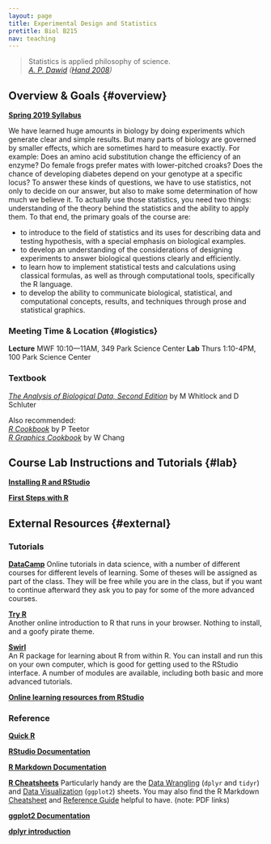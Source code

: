 ```yaml
---
layout: page
title: Experimental Design and Statistics
pretitle: Biol B215
nav: teaching
---
```


<blockquote>Statistics is applied philosophy of science.
<footer><cite><a href='http://www.statslab.cam.ac.uk/~apd/'>A. P. Dawid</a> (<a href="http://www.worldcat.org/title/statistics-a-very-short-introduction/oclc/216938494">Hand 2008</a>)</cite></footer>
</blockquote>

## Overview & Goals {#overview}

**[Spring 2019 Syllabus](BiolB215_syllabus_Sp2019.pdf)**

We have learned huge amounts in biology by doing experiments which generate clear and simple results. But many parts of biology are governed by smaller effects, which are sometimes hard to measure exactly. For example: Does an amino acid substitution change the efficiency of an enzyme? Do female frogs prefer mates with lower-pitched croaks? Does the chance of developing diabetes depend on your genotype at a specific locus? To answer these kinds of questions, we have to use statistics, not only to decide on our answer, but also to make some determination of how much we believe it. To actually use those statistics, you need two things: understanding of the theory behind the statistics and the ability to apply them. To that end, the primary goals of the course are:

* to introduce to the field of statistics and its uses for describing data and testing hypothesis, with a special emphasis on biological examples.
* to develop an understanding of the considerations of designing experiments to answer biological questions clearly and efficiently.
* to learn how to implement statistical tests and calculations using classical formulas, as well as through computational tools, specifically the R language.
* to develop the ability to communicate biological, statistical, and computational concepts, results, and techniques through prose and statistical graphics.



### Meeting Time & Location {#logistics}

**Lecture** MWF 10:10—11AM, 349 Park Science Center
**Lab** Thurs 1:10-4PM, 100 Park Science Center


### Textbook

*[The Analysis of Biological Data, Second Edition][ws]* by M Whitlock and D Schluter

Also recommended:  
*[R Cookbook][rcook]* by P Teetor  
*[R Graphics Cookbook][rgraph]* by W Chang

[ws]: http://whitlockschluter.zoology.ubc.ca
[rcook]: http://shop.oreilly.com/product/9780596809164.do
[rgraph]: http://shop.oreilly.com/product/0636920023135.do

## Course Lab Instructions and Tutorials {#lab}

**[Installing R and RStudio](install_orient.html)**  

**[First Steps with R](first_steps.html)** 

<!-- 
**[Working with Data Frames](dataframes.html)**

**[Matrices and Lists](list_matrix.html)**

**[Plotting in R](graphics.html)**


**[Lizard Lab](capture_recapture.html)**

**[Abalone Lab](abalone_correlations.html)**
-->

## External Resources {#external}

### Tutorials

**[DataCamp](http://datacamp.com)**
Online tutorials in data science, with a number of different courses for different levels of learning. Some of theses will be assigned as part of the class. They will be free while you are in the class, but if you want to continue afterward they ask you to pay for some of the more advanced courses. 

**[Try R](http://tryr.codeschool.com)**  
Another online introduction to R that runs in your browser. Nothing to install, and a goofy pirate theme.

**[Swirl](http://swirlstats.com)**  
An R package for learning about R from within R. You can install and run this on your own computer, which is good for getting used to the RStudio interface. A number of modules are available, including both basic and more advanced tutorials. 




**[Online learning resources from RStudio](http://www.rstudio.com/resources/training/online-learning/)**


### Reference

**[Quick R](http://www.statmethods.net/)**    

**[RStudio Documentation](http://www.rstudio.com/ide/docs/)**     

**[R Markdown Documentation](http://rmarkdown.rstudio.com)**    

**[R Cheatsheets](https://www.rstudio.com/resources/cheatsheets/)** Particularly handy are the [Data Wrangling](https://www.rstudio.com/wp-content/uploads/2015/02/data-wrangling-cheatsheet.pdf) (`dplyr` and `tidyr`) and [Data Visualization](https://www.rstudio.com/wp-content/uploads/2015/05/ggplot2-cheatsheet.pdf) (`ggplot2`) sheets. You may also find the R Markdown [Cheatsheet](https://www.rstudio.com/wp-content/uploads/2015/02/rmarkdown-cheatsheet.pdf) and [Reference Guide](https://www.rstudio.com/wp-content/uploads/2015/03/rmarkdown-reference.pdf) helpful to have. (note: PDF links)

**[ggplot2 Documentation](http://docs.ggplot2.org/)**    

**[dplyr introduction](https://cran.rstudio.com/web/packages/dplyr/vignettes/introduction.html)**    



